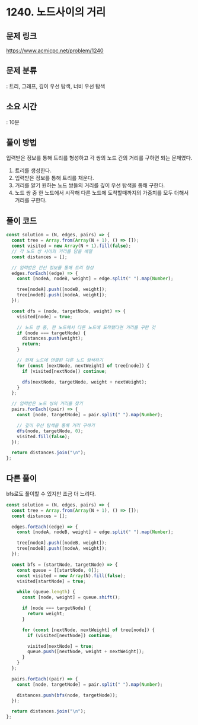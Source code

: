 # 1240. 노드사이의 거리

## 문제 링크

https://www.acmicpc.net/problem/1240

## 문제 분류

: 트리, 그래프, 깊이 우선 탐색, 너비 우선 탐색

## 소요 시간

: 10분

## 풀이 방법

입력받은 정보를 통해 트리를 형성하고 각 쌍의 노드 간의 거리를 구하면 되는 문제였다.

1. 트리를 생성한다.
2. 입력받은 정보를 통해 트리를 채운다.
3. 거리를 알기 원하는 노드 쌍들의 거리를 깊이 우선 탐색을 통해 구한다.
4. 노드 쌍 중 한 노드에서 시작해 다른 노드에 도착할때까지의 가중치를 모두 더해서 거리를 구한다.

## 풀이 코드

```js
const solution = (N, edges, pairs) => {
  const tree = Array.from(Array(N + 1), () => []);
  const visited = new Array(N + 1).fill(false);
  // 각 노드 쌍 사이의 거리를 담을 배열
  const distances = [];

  // 입력받은 간선 정보를 통해 트리 형성
  edges.forEach((edge) => {
    const [nodeA, nodeB, weight] = edge.split(" ").map(Number);

    tree[nodeA].push([nodeB, weight]);
    tree[nodeB].push([nodeA, weight]);
  });

  const dfs = (node, targetNode, weight) => {
    visited[node] = true;

    // 노드 쌍 중, 한 노드에서 다른 노드에 도착했다면 거리를 구한 것
    if (node === targetNode) {
      distances.push(weight);
      return;
    }

    // 현재 노드에 연결된 다른 노드 탐색하기
    for (const [nextNode, nextWeight] of tree[node]) {
      if (visited[nextNode]) continue;

      dfs(nextNode, targetNode, weight + nextWeight);
    }
  };

  // 입력받은 노드 쌍의 거리를 찾기
  pairs.forEach((pair) => {
    const [node, targetNode] = pair.split(" ").map(Number);

    // 깊이 우선 탐색을 통해 거리 구하기
    dfs(node, targetNode, 0);
    visited.fill(false);
  });

  return distances.join("\n");
};
```

## 다른 풀이

bfs로도 풀이할 수 있지만 조금 더 느리다.

```js
const solution = (N, edges, pairs) => {
  const tree = Array.from(Array(N + 1), () => []);
  const distances = [];

  edges.forEach((edge) => {
    const [nodeA, nodeB, weight] = edge.split(" ").map(Number);

    tree[nodeA].push([nodeB, weight]);
    tree[nodeB].push([nodeA, weight]);
  });

  const bfs = (startNode, targetNode) => {
    const queue = [[startNode, 0]];
    const visited = new Array(N).fill(false);
    visited[startNode] = true;

    while (queue.length) {
      const [node, weight] = queue.shift();

      if (node === targetNode) {
        return weight;
      }

      for (const [nextNode, nextWeight] of tree[node]) {
        if (visited[nextNode]) continue;

        visited[nextNode] = true;
        queue.push([nextNode, weight + nextWeight]);
      }
    }
  };

  pairs.forEach((pair) => {
    const [node, targetNode] = pair.split(" ").map(Number);

    distances.push(bfs(node, targetNode));
  });

  return distances.join("\n");
};
```
